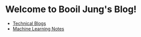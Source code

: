 # Welcome to Booil Jung's Blog!

* [Technical Blogs](./technical_blogs/index.md)
* [Machine Learning Notes](./machine_learning_notes/index.md)
